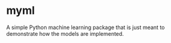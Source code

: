 # myml

A simple Python machine learning package that is just meant to demonstrate how the models are implemented.

